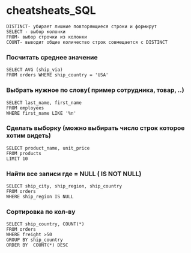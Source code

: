 # cheatsheats_SQL
```
DISTINCT- убирает лишние повторяющиеся строки и формирут
SELECT - выбор колонки 
FROM- выбор строчки из колонки 
COUNT- выводит общие количество строк совмещается с DISTINCT
```
### Посчитать среднее значение

```
SELECT AVG (ship_via)
FROM orders WHERE ship_country = 'USA'
```


### Выбрать нужное по слову( пример сотрудника, товар, ..)
```
SELECT last_name, first_name 
FROM employees
WHERE first_name LIKE '%n'
```

### Сделать выборку (можно выбирать число строк которое хотим видеть)
```
SELECT product_name, unit_price
FROM products
LIMIT 10
```

### Найти все записи где = NULL ( IS NOT NULL)
```
SELECT ship_city, ship_region, ship_country
FROM orders
WHERE ship_region IS NULL
```
### Сортировка по кол-ву
```
SELECT ship_country, COUNT(*)
FROM orders
WHERE freight >50
GROUP BY ship_country
ORDER BY  COUNT(*) DESC
```
